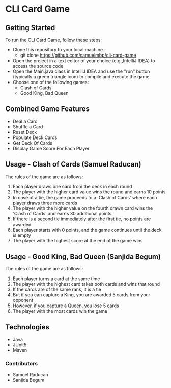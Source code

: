 # CLI Card Game


## Getting Started
To run the CLI Card Game, follow these steps:

- Clone this repository to your local machine.
  - git clone https://github.com/samuelmbp/cli-card-game
- Open the project in a text editor of your choice (e.g.,IntelliJ IDEA) to access the source code
- Open the Main.java class in IntelliJ IDEA and use the "run" button (typically a green triangle icon) to compile and execute the game.
- Choose one of the following games: 
    - Clash of Cards
    - Good King, Bad Queen

## Combined Game Features
- Deal a Card
- Shuffle a Card
- Reset Deck
- Populate Deck Cards 
- Get Deck Of Cards
- Display Game Score For Each Player

## Usage - Clash of Cards (Samuel Raducan)
The rules of the game are as follows:

1. Each player draws one card from the deck in each round
2. The player with the higher card value wins the round and earns 10 points
3. In case of a tie, the game proceeds to a 'Clash of Cards' where each player draws three more cards
4. The player with the higher value on the fourth drawn card wins the 'Clash of Cards' and earns 30 additional points
5. If there is a second tie immediately after the first tie, no points are awarded
6. Each player starts with 0 points, and the game continues until the deck is empty
7. The player with the highest score at the end of the game wins

## Usage - Good King, Bad Queen (Sanjida Begum)
The rules of the game are as follows:

1. Each player turns a card at the same time
2. The player with the highest card takes both cards and wins that round
3. If the cards are of the same rank, it is a tie
4. But if you can capture a King, you are awarded 5 cards from your opponent
5. However, if you capture a Queen, you lose 5 cards
6. The player with the most cards win the game

## Technologies
- Java
- JUnit5
- Maven

### Contributors
- Samuel Raducan
- Sanjida Begum

